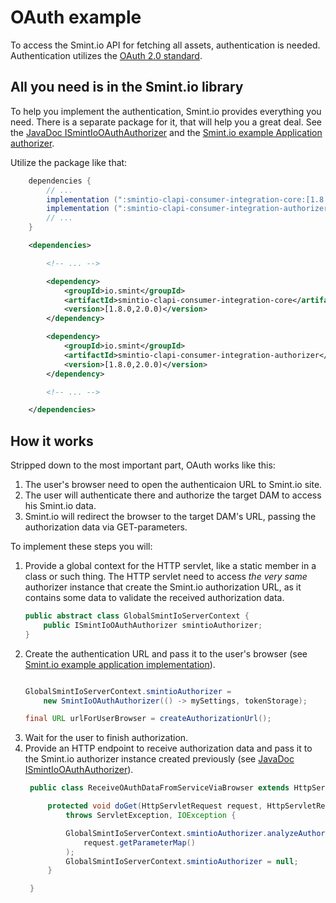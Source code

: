 OAuth example
=============

To access the Smint.io API for fetching all assets, authentication is
needed. Authentication utilizes the [OAuth 2.0 standard](https://oauth.net/2/).


All you need is in the Smint.io library
---------------------------------------

To help you implement the authentication, Smint.io provides everything you need.
There is a separate package for it, that will help you a great deal.
See the [JavaDoc ISmintIoOAuthAuthorizer](smintio-clapi-consumer-integration-authorizer/1/io/smint/clapi/consumer/integration/core/authenticator/ISmintIoOAuthAuthorizer.html)
and the [Smint.io example Application authorizer](https://github.com/smintio/CLAPI-C-Integration-Core-Java/blob/master/smintio-clapi-consumer-integration-application/src/main/java/io/smint/clapi/consumer/integration/app/authenticator/SystemBrowserAuthenticator.java).

Utilize the package like that:

```groovy
    dependencies {
        // ...
        implementation (":smintio-clapi-consumer-integration-core:[1.8.0,2.0.0)")
        implementation (":smintio-clapi-consumer-integration-authorizer:[1.8.0,2.0.0)")
        // ...
    }

```

```xml
    <dependencies>

        <!-- ... -->

        <dependency>
            <groupId>io.smint</groupId>
            <artifactId>smintio-clapi-consumer-integration-core</artifactId>
            <version>[1.8.0,2.0.0)</version>
        </dependency>

        <dependency>
            <groupId>io.smint</groupId>
            <artifactId>smintio-clapi-consumer-integration-authorizer</artifactId>
            <version>[1.8.0,2.0.0)</version>
        </dependency>

        <!-- ... -->

    </dependencies>
```


How it works
------------

Stripped down to the most important part, OAuth works like this:

1. The user's browser need to open the authenticaion URL to Smint.io site.
2. The user will authenticate there and authorize the target DAM to access his Smint.io data.
3. Smint.io will redirect the browser to the target DAM's URL, passing
  the authorization data via GET-parameters.


To implement these steps you will:

1. Provide a global context for the HTTP servlet, like a static member in a class or such thing.
   The HTTP servlet need to access *the very same* authorizer instance that create the Smint.io
   authorization URL, as it contains some data to validate the received authorization data.
    ```Java
    public abstract class GlobalSmintIoServerContext {
        public ISmintIoOAuthAuthorizer smintioAuthorizer;
    }
    ```
2. Create the authentication URL and pass it to the user's browser
    (see [Smint.io example application implementation](https://github.com/smintio/CLAPI-C-Integration-Core-Java/blob/master/smintio-clapi-consumer-integration-application/src/main/java/io/smint/clapi/consumer/integration/app/ExampleApplication.java)).
    ```java

    GlobalSmintIoServerContext.smintioAuthorizer =
        new SmintIoOAuthAuthorizer(() -> mySettings, tokenStorage);

    final URL urlForUserBrowser = createAuthorizationUrl();

    ```
3. Wait for the user to finish authorization.
4. Provide an HTTP endpoint to receive authorization data and pass it to the Smint.io authorizer
   instance created previously
   (see [JavaDoc ISmintIoOAuthAuthorizer](smintio-clapi-consumer-integration-authorizer/1/io/smint/clapi/consumer/integration/core/authenticator/ISmintIoOAuthAuthorizer.html)).
    ```java
     public class ReceiveOAuthDataFromServiceViaBrowser extends HttpServlet {

         protected void doGet(HttpServletRequest request, HttpServletResponse response)
             throws ServletException, IOException {

             GlobalSmintIoServerContext.smintioAuthorizer.analyzeAuthorizationData(
                 request.getParameterMap()
             );
             GlobalSmintIoServerContext.smintioAuthorizer = null;
         }

     }
    ```

